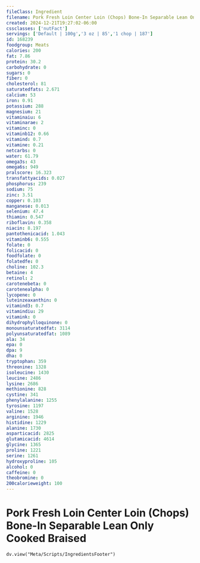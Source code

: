 ```yaml
---
fileClass: Ingredient
filename: Pork Fresh Loin Center Loin (Chops) Bone-In Separable Lean Only Cooked Braised
created: 2024-12-21T19:27:02-06:00
cssclasses: ['nutFact']
servings: ['Default | 100g','3 oz | 85','1 chop | 187']
id: 168239
foodgroup: Meats
calories: 200
fat: 7.86
protein: 30.2
carbohydrate: 0
sugars: 0
fiber: 0
cholesterol: 81
saturatedfats: 2.671
calcium: 53
iron: 0.91
potassium: 288
magnesium: 21
vitaminaiu: 6
vitaminarae: 2
vitaminc: 0
vitaminb12: 0.66
vitamind: 0.7
vitamine: 0.21
netcarbs: 0
water: 61.79
omega3s: 43
omega6s: 949
pralscore: 16.323
transfattyacids: 0.027
phosphorus: 239
sodium: 75
zinc: 3.51
copper: 0.103
manganese: 0.013
selenium: 47.4
thiamin: 0.547
riboflavin: 0.358
niacin: 8.197
pantothenicacid: 1.043
vitaminb6: 0.555
folate: 0
folicacid: 0
foodfolate: 0
folatedfe: 0
choline: 102.3
betaine: 4
retinol: 2
carotenebeta: 0
carotenealpha: 0
lycopene: 0
luteinzeaxanthin: 0
vitamind3: 0.7
vitamindiu: 29
vitamink: 0
dihydrophylloquinone: 0
monounsaturatedfat: 3114
polyunsaturatedfat: 1089
ala: 34
epa: 0
dpa: 9
dha: 0
tryptophan: 359
threonine: 1328
isoleucine: 1430
leucine: 2486
lysine: 2686
methionine: 828
cystine: 341
phenylalanine: 1255
tyrosine: 1197
valine: 1528
arginine: 1946
histidine: 1229
alanine: 1730
asparticacid: 2825
glutamicacid: 4614
glycine: 1365
proline: 1221
serine: 1261
hydroxyproline: 105
alcohol: 0
caffeine: 0
theobromine: 0
200calorieweight: 100
---
```


# Pork Fresh Loin Center Loin (Chops) Bone-In Separable Lean Only Cooked Braised

```dataviewjs
dv.view("Meta/Scripts/IngredientsFooter")
```